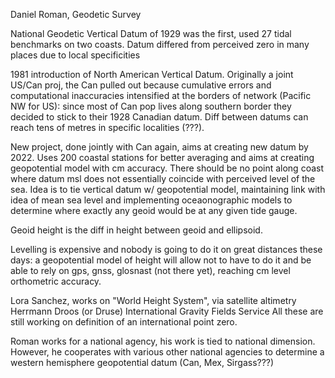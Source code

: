 Daniel Roman,
Geodetic Survey

National Geodetic Vertical Datum of 1929 was the first, used 27 tidal benchmarks on two coasts. Datum differed from perceived zero in many places due to local specificities

1981 introduction of North American Vertical Datum. Originally a joint US/Can proj, the Can pulled out because cumulative errors and computational inaccuracies intensified at the borders of network (Pacific NW for US): since most of Can pop lives along southern border they decided to stick to their 1928 Canadian datum. Diff between datums can reach tens of metres in specific localities (???).

New project, done jointly with Can again, aims at creating new datum by 2022. Uses 200 coastal stations for better averaging and aims at creating geopotential model with cm accuracy. There should be no point along coast where datum msl does not essentially coincide with perceived level of the sea. Idea is to tie vertical datum w/ geopotential model, maintaining link with idea of mean sea level and implementing oceaonographic models to determine where exactly any geoid would be at any given tide gauge.

Geoid height is the diff in height between geoid and ellipsoid.

Levelling is expensive and nobody is going to do it on great distances these days: a geopotential model of height will allow not to have to do it and be able to rely on gps, gnss, glosnast (not there yet), reaching cm level orthometric accuracy.

Lora Sanchez, works on "World Height System", via satellite altimetry
Herrmann Droos (or Druse)
International Gravity Fields Service
All these are still working on definition of an international point zero.

Roman works for a national agency, his work is tied to national dimension. However, he cooperates with various other national agencies to determine a western hemisphere geopotential datum (Can, Mex, Sirgass???)
